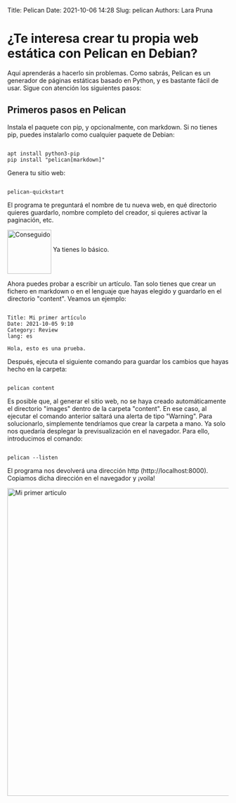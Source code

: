 Title: Pelican
Date: 2021-10-06 14:28
Slug: pelican
Authors: Lara Pruna

# ¿Te interesa crear tu propia web estática con Pelican en Debian?

Aquí aprenderás a hacerlo sin problemas. Como sabrás, Pelican es un generador de páginas estáticas basado en Python, y es bastante fácil de usar. Sigue con atención los siguientes pasos:

## Primeros pasos en Pelican

Instala el paquete con pip, y opcionalmente, con markdown. Si no tienes pip, puedes instalarlo como cualquier paquete de Debian:
<pre><code class="shell">
apt install python3-pip
pip install "pelican[markdown]"
</code></pre>

Genera tu sitio web:
<pre><code class="shell">
pelican-quickstart
</code></pre>

El programa te preguntará el nombre de tu nueva web, en qué directorio quieres guardarlo, nombre completo del creador, si quieres activar la paginación, etc.

<img src="{static}/images/yes.png" alt="Conseguido" width="100" align="middle"/>
Ya tienes lo básico.

Ahora puedes probar a escribir un artículo. Tan solo tienes que crear un fichero en markdown o en el lenguaje que hayas elegido y guardarlo en el directorio "content". Veamos un ejemplo:
<pre><code class="markdown">
Title: Mi primer artículo
Date: 2021-10-05 9:10
Category: Review
lang: es

Hola, esto es una prueba.
</code></pre>

Después, ejecuta el siguiente comando para guardar los cambios que hayas hecho en la carpeta:
<pre><code class="shell">
pelican content
</code></pre>

Es posible que, al generar el sitio web, no se haya creado automáticamente el directorio "images" dentro de la carpeta "content". En ese caso, al ejecutar el comando anterior saltará una alerta de tipo "Warning". Para solucionarlo, simplemente tendríamos que crear la carpeta a mano. Ya solo nos quedaría desplegar la previsualización en el navegador. Para ello, introducimos el comando:
<pre><code class="shell"> 
pelican --listen
</code></pre>

El programa nos devolverá una dirección http (http://localhost:8000). Copiamos dicha dirección en el navegador y ¡voila!

<img src="{static}/images/primer_articulo.png" alt="Mi primer articulo" width="700" align="middle"/>

